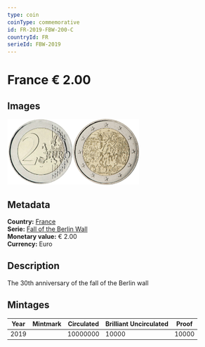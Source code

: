 ```yaml
---
type: coin
coinType: commemorative
id: FR-2019-FBW-200-C
countryId: FR
serieId: FBW-2019
---
```


# France € 2.00

## Images

<img src="../../Images/common-2007-200.webp" height="150" alt="Front image"><img src="Images/FR-2019-200.webp" height="150" alt="Back image">

## Metadata

**Country:** [France](../../Countries/France/index.md)\
**Serie:** [Fall of the Berlin Wall](index.md)\
**Monetary value:** € 2.00\
**Currency:** Euro

## Description

The 30th anniversary of the fall of the Berlin wall

## Mintages

| Year | Mintmark | Circulated | Brilliant Uncirculated | Proof |
| ---- | -------- | ---------- | ---------------------- | ----- |
| 2019 |          | 10000000   | 10000                  | 10000 |
